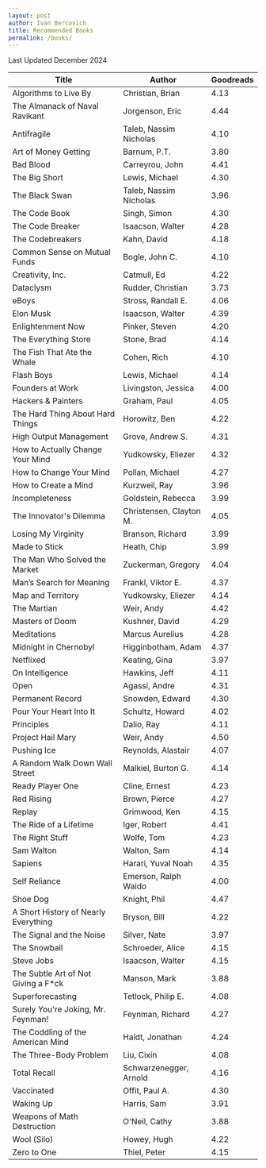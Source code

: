 ```yaml
---
layout: post
author: Ivan Bercovich
title: Recommended Books
permalink: /books/
---
```


Last Updated December 2024

<div class="table-wrapper">

| Title                                | Author                  | Goodreads |
| ------------------------------------ | ----------------------- | --------- |
| Algorithms to Live By                | Christian, Brian        | 4.13      |
| The Almanack of Naval Ravikant       | Jorgenson, Eric         | 4.44      |
| Antifragile                          | Taleb, Nassim Nicholas  | 4.10      |
| Art of Money Getting                 | Barnum, P.T.            | 3.80      |
| Bad Blood                            | Carreyrou, John         | 4.41      |
| The Big Short                        | Lewis, Michael          | 4.30      |
| The Black Swan                       | Taleb, Nassim Nicholas  | 3.96      |
| The Code Book                        | Singh, Simon            | 4.30      |
| The Code Breaker                     | Isaacson, Walter        | 4.28      |
| The Codebreakers                     | Kahn, David             | 4.18      |
| Common Sense on Mutual Funds         | Bogle, John C.          | 4.10      |
| Creativity, Inc.                     | Catmull, Ed             | 4.22      |
| Dataclysm                            | Rudder, Christian       | 3.73      |
| eBoys                                | Stross, Randall E.      | 4.06      |
| Elon Musk                            | Isaacson, Walter        | 4.39      |
| Enlightenment Now                    | Pinker, Steven          | 4.20      |
| The Everything Store                 | Stone, Brad             | 4.14      |
| The Fish That Ate the Whale          | Cohen, Rich             | 4.10      |
| Flash Boys                           | Lewis, Michael          | 4.14      |
| Founders at Work                     | Livingston, Jessica     | 4.00      |
| Hackers & Painters                   | Graham, Paul            | 4.05      |
| The Hard Thing About Hard Things     | Horowitz, Ben           | 4.22      |
| High Output Management               | Grove, Andrew S.        | 4.31      |
| How to Actually Change Your Mind     | Yudkowsky, Eliezer      | 4.32      |
| How to Change Your Mind              | Pollan, Michael         | 4.27      |
| How to Create a Mind                 | Kurzweil, Ray           | 3.96      |
| Incompleteness                       | Goldstein, Rebecca      | 3.99      |
| The Innovator's Dilemma              | Christensen, Clayton M. | 4.05      |
| Losing My Virginity                  | Branson, Richard        | 3.99      |
| Made to Stick                        | Heath, Chip             | 3.99      |
| The Man Who Solved the Market        | Zuckerman, Gregory      | 4.04      |
| Man’s Search for Meaning             | Frankl, Viktor E.       | 4.37      |
| Map and Territory                    | Yudkowsky, Eliezer      | 4.14      |
| The Martian                          | Weir, Andy              | 4.42      |
| Masters of Doom                      | Kushner, David          | 4.29      |
| Meditations                          | Marcus Aurelius         | 4.28      |
| Midnight in Chernobyl                | Higginbotham, Adam      | 4.37      |
| Netflixed                            | Keating, Gina           | 3.97      |
| On Intelligence                      | Hawkins, Jeff           | 4.11      |
| Open                                 | Agassi, Andre           | 4.31      |
| Permanent Record                     | Snowden, Edward         | 4.30      |
| Pour Your Heart Into It              | Schultz, Howard         | 4.02      |
| Principles                           | Dalio, Ray              | 4.11      |
| Project Hail Mary                    | Weir, Andy              | 4.50      |
| Pushing Ice                          | Reynolds, Alastair      | 4.07      |
| A Random Walk Down Wall Street       | Malkiel, Burton G.      | 4.14      |
| Ready Player One                     | Cline, Ernest           | 4.23      |
| Red Rising                           | Brown, Pierce           | 4.27      |
| Replay                               | Grimwood, Ken           | 4.15      |
| The Ride of a Lifetime               | Iger, Robert            | 4.41      |
| The Right Stuff                      | Wolfe, Tom              | 4.23      |
| Sam Walton                           | Walton, Sam             | 4.14      |
| Sapiens                              | Harari, Yuval Noah      | 4.35      |
| Self Reliance                        | Emerson, Ralph Waldo    | 4.00      |
| Shoe Dog                             | Knight, Phil            | 4.47      |
| A Short History of Nearly Everything | Bryson, Bill            | 4.22      |
| The Signal and the Noise             | Silver, Nate            | 3.97      |
| The Snowball                         | Schroeder, Alice        | 4.15      |
| Steve Jobs                           | Isaacson, Walter        | 4.15      |
| The Subtle Art of Not Giving a F\*ck | Manson, Mark            | 3.88      |
| Superforecasting                     | Tetlock, Philip E.      | 4.08      |
| Surely You're Joking, Mr. Feynman!   | Feynman, Richard        | 4.27      |
| The Coddling of the American Mind    | Haidt, Jonathan         | 4.24      |
| The Three-Body Problem               | Liu, Cixin              | 4.08      |
| Total Recall                         | Schwarzenegger, Arnold  | 4.16      |
| Vaccinated                           | Offit, Paul A.          | 4.30      |
| Waking Up                            | Harris, Sam             | 3.91      |
| Weapons of Math Destruction          | O'Neil, Cathy           | 3.88      |
| Wool (Silo)                          | Howey, Hugh             | 4.22      |
| Zero to One                          | Thiel, Peter            | 4.15      |

</div>
